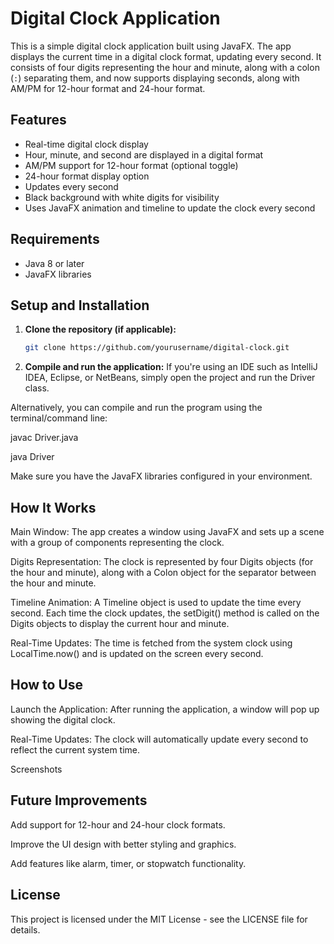 # Digital Clock Application

This is a simple digital clock application built using JavaFX. The app displays the current time in a digital clock format, updating every second. It consists of four digits representing the hour and minute, along with a colon (`:`) separating them, and now supports displaying seconds, along with AM/PM for 12-hour format and 24-hour format.

## Features
- Real-time digital clock display
- Hour, minute, and second are displayed in a digital format
- AM/PM support for 12-hour format (optional toggle)
- 24-hour format display option
- Updates every second
- Black background with white digits for visibility
- Uses JavaFX animation and timeline to update the clock every second

## Requirements
- Java 8 or later
- JavaFX libraries

## Setup and Installation

1. **Clone the repository (if applicable):**
   ```bash
   git clone https://github.com/yourusername/digital-clock.git

   
2. **Compile and run the application:**
If you're using an IDE such as IntelliJ IDEA, Eclipse, or NetBeans, simply open the project and run the Driver class.

Alternatively, you can compile and run the program using the terminal/command line:

javac Driver.java

java Driver

Make sure you have the JavaFX libraries configured in your environment.

## How It Works

Main Window: The app creates a window using JavaFX and sets up a scene with a group of components representing the clock.

Digits Representation: The clock is represented by four Digits objects (for the hour and minute), along with a Colon object for the separator between the hour and minute.

Timeline Animation: A Timeline object is used to update the time every second. Each time the clock updates, the setDigit() method is called on the Digits objects to display the current hour and minute.

Real-Time Updates: The time is fetched from the system clock using LocalTime.now() and is updated on the screen every second.

## How to Use

Launch the Application: After running the application, a window will pop up showing the digital clock.

Real-Time Updates: The clock will automatically update every second to reflect the current system time.

Screenshots



## Future Improvements

Add support for 12-hour and 24-hour clock formats.

Improve the UI design with better styling and graphics.

Add features like alarm, timer, or stopwatch functionality.

## License

This project is licensed under the MIT License - see the LICENSE file for details.
